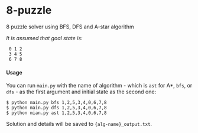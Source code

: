 # 8-puzzle
8 puzzle solver using BFS, DFS and A-star algorithm

*It is assumed that goal state is:*
    
     0 1 2
     3 4 5
     6 7 8
#### Usage
You can run `main.py` with the name of algorithm - which is `ast` for A*, `bfs`, or `dfs` - as the first argument and initial state as the second one:
```
$ python main.py bfs 1,2,5,3,4,0,6,7,8
$ python main.py dfs 1,2,5,3,4,0,6,7,8
$ python mian.py ast 1,2,5,3,4,0,6,7,8
```
Solution and details will be saved to ```{alg-name}_output.txt```.
